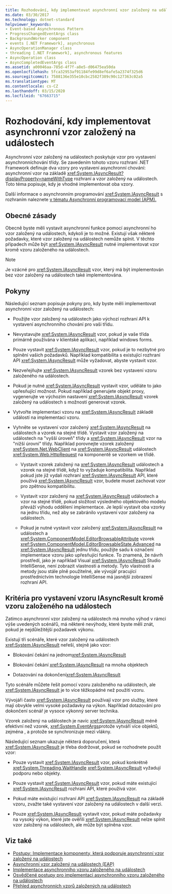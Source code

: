 ```yaml
---
title: Rozhodování, kdy implementovat asynchronní vzor založený na událostech
ms.date: 03/30/2017
ms.technology: dotnet-standard
helpviewer_keywords:
- Event-based Asynchronous Pattern
- ProgressChangedEventArgs class
- BackgroundWorker component
- events [.NET Framework], asynchronous
- AsyncOperationManager class
- threading [.NET Framework], asynchronous features
- AsyncOperation class
- AsyncCompletedEventArgs class
ms.assetid: a00046aa-785d-4f7f-a8e5-d06475ea50da
ms.openlocfilehash: 5fca32953af91184fe99d8ef6afe5a2374f325d6
ms.sourcegitcommit: 7588136e355e10cbc2582f389c90c127363c02a5
ms.translationtype: MT
ms.contentlocale: cs-CZ
ms.lasthandoff: 03/15/2020
ms.locfileid: "67663715"
---
```

# <a name="deciding-when-to-implement-the-event-based-asynchronous-pattern"></a>Rozhodování, kdy implementovat asynchronní vzor založený na událostech

Asynchronní vzor založený na událostech poskytuje vzor pro vystavení asynchronníchování třídy. Se zavedením tohoto vzoru rozhraní .NET Framework definuje dva vzory pro vystavení asynchronní chování: asynchronní vzor na základě <xref:System.IAsyncResult?displayProperty=nameWithType> rozhraní a vzor založený na událostech. Toto téma popisuje, kdy je vhodné implementovat oba vzory.

Další informace o asynchronním programování <xref:System.IAsyncResult> s rozhraním naleznete [v tématu Asynchronní programovací model (APM).](../../../docs/standard/asynchronous-programming-patterns/asynchronous-programming-model-apm.md)

## <a name="general-principles"></a>Obecné zásady

Obecně byste měli vystavit asynchronní funkce pomocí asynchronní ho vzor založený na událostech, kdykoli je to možné. Existují však některé požadavky, které vzor založený na událostech nemůže splnit. V těchto případech může být <xref:System.IAsyncResult> nutné implementovat vzor kromě vzoru založeného na událostech.

> [!NOTE]
> Je vzácné pro <xref:System.IAsyncResult> vzor, který má být implementován bez vzor založený na událostech také implementována.

## <a name="guidelines"></a>Pokyny

Následující seznam popisuje pokyny pro, kdy byste měli implementovat asynchronní vzor založený na událostech:

- Použijte vzor založený na událostech jako výchozí rozhraní API k vystavení asynchronního chování pro vaši třídu.

- Nevystavujte <xref:System.IAsyncResult> vzor, pokud je vaše třída primárně používána v klientské aplikaci, například windows forms.

- Pouze vystavit <xref:System.IAsyncResult> vzor, pokud je to nezbytné pro splnění vašich požadavků. Například kompatibilita s existující rozhraní API <xref:System.IAsyncResult> může vyžadovat, abyste vystavit vzor.

- Nezveřejňujte <xref:System.IAsyncResult> vzorek bez vystavení vzoru založeného na událostech.

- Pokud je nutné <xref:System.IAsyncResult> vystavit vzor, uděláte to jako upřesňující možnost. Pokud například generujete objekt proxy, vygenerujte ve výchozím nastavení <xref:System.IAsyncResult> vzorek založený na událostech s možností generovat vzorek.

- Vytvořte implementaci vzoru na <xref:System.IAsyncResult> základě událostí na implementaci vzoru.

- Vyhněte se vystavení vzor založený <xref:System.IAsyncResult> na událostech a vzorek na stejné třídě. Vystavit vzor založený na událostech na "vyšší úroveň" třídy a <xref:System.IAsyncResult> vzor na "nižší úrovni" třídy. Například porovnejte vzorek založený <xref:System.Net.WebClient> na <xref:System.IAsyncResult> událostech <xref:System.Web.HttpRequest> na komponentě se vzorkem ve třídě.

  - Vystavit vzorek založený na <xref:System.IAsyncResult> událostech a vzorek na stejné třídě, když to vyžaduje kompatibilita. Například pokud jste již vydali rozhraní <xref:System.IAsyncResult> API, které používá <xref:System.IAsyncResult> vzor, budete muset zachovat vzor pro zpětnou kompatibilitu.

  - Vystavit vzor založený na <xref:System.IAsyncResult> událostech a vzor na stejné třídě, pokud složitost výsledného objektového modelu převáží výhodu oddělení implementace. Je lepší vystavit oba vzorky na jednu třídu, než aby se zabránilo vystavení vzor založený na událostech.

  - Pokud je nutné vystavit vzor založený <xref:System.IAsyncResult> na událostech a <xref:System.ComponentModel.EditorBrowsableAttribute> vzorek <xref:System.ComponentModel.EditorBrowsableState.Advanced> na <xref:System.IAsyncResult> jednu třídu, použijte sadu k označení implementace vzoru jako upřesňující funkce. To znamená, že návrh prostředí, jako je například Visual <xref:System.IAsyncResult> Studio IntelliSense, není zobrazit vlastnosti a metody. Tyto vlastnosti a metody jsou stále plně použitelné, ale vývojář pracující prostřednictvím technologie IntelliSense má jasnější zobrazení rozhraní API.

## <a name="criteria-for-exposing-the-iasyncresult-pattern-in-addition-to-the-event-based-pattern"></a>Kritéria pro vystavení vzoru IAsyncResult kromě vzoru založeného na událostech

Zatímco asynchronní vzor založený na událostech má mnoho výhod v rámci výše uvedených scénářů, má některé nevýhody, které byste měli znát, pokud je nejdůležitější požadavek výkonu.

Existují tři scénáře, které vzor založený na událostech <xref:System.IAsyncResult> neřeší, stejně jako vzor:

- Blokování čekání na jednom<xref:System.IAsyncResult>

- Blokování čekání <xref:System.IAsyncResult> na mnoha objektech

- Dotazování na dokončení<xref:System.IAsyncResult>

Tyto scénáře můžete řešit pomocí vzoru založeného na událostech, ale <xref:System.IAsyncResult> je to více těžkopádné než použití vzoru.

Vývojáři často <xref:System.IAsyncResult> používají vzor pro služby, které mají obvykle velmi vysoké požadavky na výkon. Například dotazování pro dokončení scénář je vysoce výkonný server technika.

Vzorek založený na událostech je navíc <xref:System.IAsyncResult> méně efektivní než vzorek, <xref:System.EventArgs>protože vytváří více objektů, zejména , a protože se synchronizuje mezi vlákny.

Následující seznam ukazuje některá doporučení, která <xref:System.IAsyncResult> je třeba dodržovat, pokud se rozhodnete použít vzor:

- Pouze vystavit <xref:System.IAsyncResult> vzor, pokud konkrétně <xref:System.Threading.WaitHandle> <xref:System.IAsyncResult> vyžadují podporu nebo objekty.

- Pouze vystavit <xref:System.IAsyncResult> vzor, pokud máte existující <xref:System.IAsyncResult> rozhraní API, které používá vzor.

- Pokud máte existující rozhraní API <xref:System.IAsyncResult> na základě vzoru, zvažte také vystavení vzor založený na událostech v další verzi.

- Pouze <xref:System.IAsyncResult> vystavit vzor, pokud máte požadavky na vysoký výkon, které jste ověřili <xref:System.IAsyncResult> nelze splnit vzor založený na událostech, ale může být splněna vzor.

## <a name="see-also"></a>Viz také

- [Postupy: Implementace komponenty, která podporuje asynchronní vzor založený na událostech](../../../docs/standard/asynchronous-programming-patterns/component-that-supports-the-event-based-asynchronous-pattern.md)
- [Asynchronní vzor založený na událostech (EAP)](../../../docs/standard/asynchronous-programming-patterns/event-based-asynchronous-pattern-eap.md)
- [Implementace asynchronního vzoru založeného na událostech](../../../docs/standard/asynchronous-programming-patterns/implementing-the-event-based-asynchronous-pattern.md)
- [Osvědčené postupy pro implementaci asynchronního vzoru založeného na událostech](../../../docs/standard/asynchronous-programming-patterns/best-practices-for-implementing-the-event-based-asynchronous-pattern.md)
- [Přehled asynchronních vzorů založených na událostech](../../../docs/standard/asynchronous-programming-patterns/event-based-asynchronous-pattern-overview.md)
